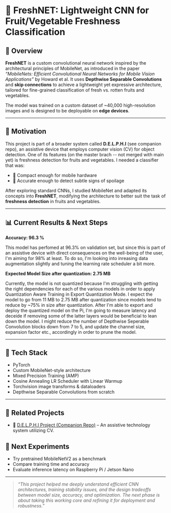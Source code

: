 # 🍓 FreshNET: Lightweight CNN for Fruit/Vegetable Freshness Classification

## 🧠 Overview

**FreshNET** is a custom convolutional neural network inspired by the architectural principles of MobileNet, as introduced in the paper _“MobileNets: Efficient Convolutional Neural Networks for Mobile Vision Applications”_ by Howard et al. It uses **Depthwise Separable Convolutions** and **skip connections** to achieve a lightweight yet expressive architecture, tailored for fine-grained classification of fresh vs. rotten fruits and vegetables.

The model was trained on a custom dataset of ~40,000 high-resolution images and is designed to be deployable on **edge devices**.

---

## 🎯 Motivation

This project is part of a broader system called **D.E.L.P.H.I** (see companion repo), an assistive device that employs computer vision (CV) for object detection. One of its features (on the master brach -- not merged with main yet) is freshness detection for fruits and vegetables. I needed a classifier that was:

- 🧠 Compact enough for mobile hardware
- 🎯 Accurate enough to detect subtle signs of spoilage

After exploring standard CNNs, I studied MobileNet and adapted its concepts into **FreshNET**, modifying the architecture to better suit the task of **freshness detection** in fruits and vegetables.

---

## 📊 Current Results & Next Steps


**Accuracy: 96.3 %**

This model has perfomed at 96.3% on validation set, but since this is part of an assistive device with direct consequences on the well-being of the user, I'm aiming for 98% at least. To do so, I'm looking into inreasing data augmentation slightly and tuning the learning rate scheduler a bit more.  


**Expected Model Size after quantization: 2.75 MB**

Currently, the model is not quantized because I'm struggling with getting the right dependencies for each of the various models in order to apply Quantization Aware Training in Export Quantization Mode. I expect the model to go from 11 MB to 2.75 MB after quantization since models tend to reduce by ~75% in size after quantization. After I'm able to export and deploy the quantized model on the Pi, I'm going to measure latency and deceide if removing some of the latter layers would be beneficial to lean down the model. I might reduce the number of Depthwise Seperable Convolution blocks down from 7 to 5, and update the channel size, expansion factor etc., accordingly in order to prune the model. 

---

## 🧪 Tech Stack

- PyTorch
- Custom MobileNet-style architecture
- Mixed Precision Training (AMP)
- Cosine Annealing LR Scheduler with Linear Warmup
- Torchvision image transforms & dataloaders
- Depthwise Separable Convolutions from scratch

---

## 📁 Related Projects

- 🔗 [D.E.L.P.H.I Project (Companion Repo)](https://github.com/vjhawar12/D.E.L.P.H.I.) – An assistive technology system utilizing CV.

## 🧩 Next Experiments

- Try pretrained MobileNetV2 as a benchmark
- Compare training time and accuracy
- Evaluate inference latency on Raspberry Pi / Jetson Nano

---

> _“This project helped me deeply understand efficient CNN architectures, training stability issues, and the design tradeoffs between model size, accuracy, and optimization. The next phase is about taking this working core and refining it for deployment and robustness.”_

